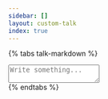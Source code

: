 ```yaml
---
sidebar: []
layout: custom-talk
index: true
---
```


{% tabs talk-markdown %}
<!-- tab 编辑 -->
<textarea id="talk-markdown-content" type="text" placeholder="Write something..."></textarea>
<!-- endtab -->
<!-- tab 预览 -->
<div id="talk-markdown-preview" class="md"></div>
<!-- endtab -->
{% endtabs %}